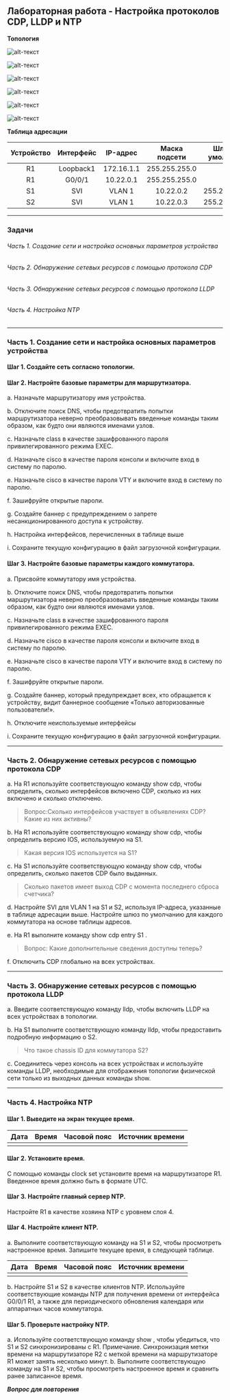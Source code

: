 ## Лабораторная работа - Настройка протоколов CDP, LLDP и NTP

**Топология**

![alt-текст]( "Схема")

![alt-текст]()

![alt-текст]()

![alt-текст]()

![alt-текст]()

![alt-текст]()

**Таблица адресации**

| Устройство	| Интерфейс	| IP-адрес	| Маска подсети	| Шлюз по умолчанию |
| :---------: |:---------:| :--------:| :-----------: | :---------------: |
| R1	| Loopback1	| 172.16.1.1	| 255.255.255.0	| — |
| R1	| G0/0/1	| 10.22.0.1	| 255.255.255.0	| — |
| S1	| SVI | VLAN 1 	| 10.22.0.2	| 255.255.255.0	| 10.22.0.1 |
| S2	| SVI | VLAN 1	| 10.22.0.3	| 255.255.255.0	| 10.22.0.1 |

---
### Задачи
###### Часть 1. Создание сети и настройка основных параметров устройства
###### Часть 2. Обнаружение сетевых ресурсов с помощью протокола CDP
###### Часть 3. Обнаружение сетевых ресурсов с помощью протокола LLDP
###### Часть 4. Настройка NTP

---

### Часть 1. Создание сети и настройка основных параметров устройства

#### Шаг 1. Создайте сеть согласно топологии.


#### Шаг 2. Настройте базовые параметры для маршрутизатора.

a.	Назначьте маршрутизатору имя устройства.

b.	Отключите поиск DNS, чтобы предотвратить попытки маршрутизатора неверно преобразовывать введенные команды таким образом, как будто они являются именами узлов.

c.	Назначьте class в качестве зашифрованного пароля привилегированного режима EXEC.

d.	Назначьте cisco в качестве пароля консоли и включите вход в систему по паролю.

e.	Назначьте cisco в качестве пароля VTY и включите вход в систему по паролю.

f.	Зашифруйте открытые пароли.

g.	Создайте баннер с предупреждением о запрете несанкционированного доступа к устройству.

h.	Настройка интерфейсов, перечисленных в таблице выше

i.	Сохраните текущую конфигурацию в файл загрузочной конфигурации.

#### Шаг 3. Настройте базовые параметры каждого коммутатора.

a.	Присвойте коммутатору имя устройства.

b.	Отключите поиск DNS, чтобы предотвратить попытки маршрутизатора неверно преобразовывать введенные команды таким образом, как будто они являются именами узлов.

c.	Назначьте class в качестве зашифрованного пароля привилегированного режима EXEC.

d.	Назначьте cisco в качестве пароля консоли и включите вход в систему по паролю.

e.	Назначьте cisco в качестве пароля VTY и включите вход в систему по паролю.

f.	Зашифруйте открытые пароли.

g.	Создайте баннер, который предупреждает всех, кто обращается к устройству, видит баннерное сообщение «Только авторизованные пользователи!».  

h.	Отключите неиспользуемые интерфейсы

i.	Сохраните текущую конфигурацию в файл загрузочной конфигурации.


---

### Часть 2. Обнаружение сетевых ресурсов с помощью протокола CDP

a.	На R1 используйте соответствующую команду show cdp, чтобы определить, сколько интерфейсов включено CDP, сколько из них включено и сколько отключено.
 
> Вопрос:Сколько интерфейсов участвует в объявлениях CDP? Какие из них активны?
>>
 
b.	На R1 используйте соответствующую команду show cdp, чтобы определить версию IOS, используемую на S1.

> Какая версия IOS используется на  S1?
>>


c.	На S1 используйте соответствующую команду show cdp, чтобы определить, сколько пакетов CDP было выданных.

> Сколько пакетов имеет выход CDP с момента последнего сброса счетчика?
>>


d.	Настройте SVI для VLAN 1 на S1 и S2, используя IP-адреса, указанные в таблице адресации выше. Настройте шлюз по умолчанию для каждого коммутатора на основе таблицы адресов.
 
e.	На R1 выполните команду show cdp entry S1 . 

> Вопрос: Какие дополнительные сведения доступны теперь?
>>


f.	Отключить CDP глобально на всех устройствах. 


---

### Часть 3. Обнаружение сетевых ресурсов с помощью протокола LLDP

a.	Введите соответствующую команду lldp, чтобы включить LLDP на всех устройствах в топологии.

b.	На S1 выполните соответствующую команду lldp, чтобы предоставить подробную информацию о S2. 

> Что такое chassis ID  для коммутатора S2?
>>


c.	Соединитесь через консоль на всех устройствах и используйте команды LLDP, необходимые для отображения топологии физической сети только из выходных данных команды show.


---

### Часть 4. Настройка NTP

#### Шаг 1. Выведите на экран текущее время.

| Дата	| Время	| Часовой пояс	| Источник времени |
| :---: |:-----:| :------------:| :--------------: | 
| | | | |

#### Шаг 2. Установите время.

С помощью команды clock set установите время на маршрутизаторе R1. Введенное время должно быть в формате UTC. 


#### Шаг 3. Настройте главный сервер NTP.

Настройте R1 в качестве хозяина NTP с уровнем слоя 4.


#### Шаг 4. Настройте клиент NTP.

a.	Выполните соответствующую команду на S1 и S2, чтобы просмотреть настроенное время. Запишите текущее время,  в следующей таблице.

| Дата	| Время	| Часовой пояс	| Источник времени |
| :---: |:-----:| :------------:| :--------------: | 
| | | | |
		
b.	Настройте S1 и S2 в качестве клиентов NTP. Используйте соответствующие команды NTP для получения времени от интерфейса G0/0/1 R1, а также для периодического обновления календаря или аппаратных часов коммутатора.


#### Шаг 5. Проверьте настройку NTP.

a.	Используйте соответствующую команду show , чтобы убедиться, что S1 и S2 синхронизированы с R1.
Примечание. Синхронизация метки времени на маршрутизаторе R2 с меткой времени на маршрутизаторе R1 может занять несколько минут.
b.	Выполните соответствующую команду на S1 и S2, чтобы просмотреть настроенное время и сравнить ранее записанное время.


***Вопрос для повторения***
